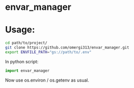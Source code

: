 # envar_manager

# Usage:
```Bash
cd path/to/project/
git clone https://github.com/omergi313/envar_manager.git
export ENVFILE_PATH="gs://path/to/.env"
```
In python script:
```Python
import envar_manager
```
Now use os.environ / os.getenv as usual.
